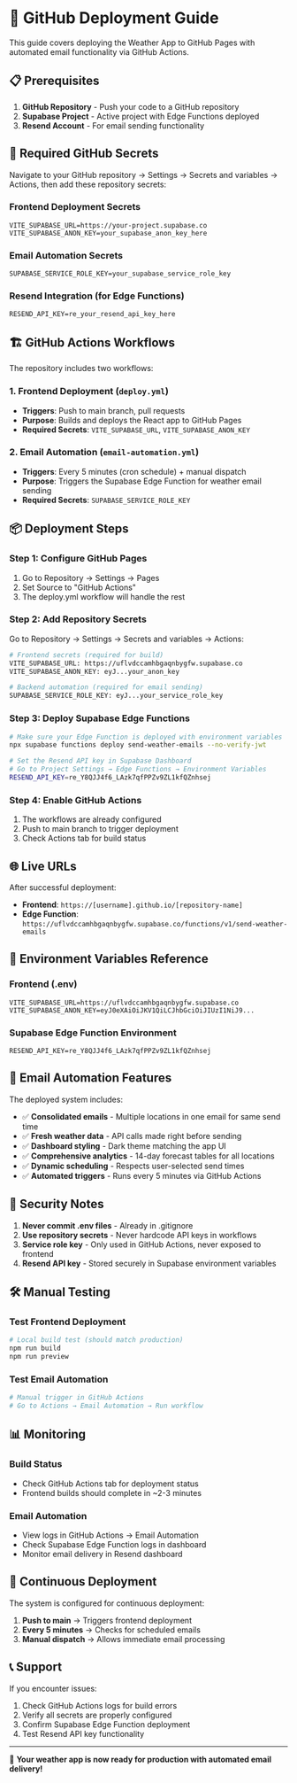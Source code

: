 # 🚀 GitHub Deployment Guide

This guide covers deploying the Weather App to GitHub Pages with automated email functionality via GitHub Actions.

## 📋 Prerequisites

1. **GitHub Repository** - Push your code to a GitHub repository
2. **Supabase Project** - Active project with Edge Functions deployed
3. **Resend Account** - For email sending functionality

## 🔐 Required GitHub Secrets

Navigate to your GitHub repository → Settings → Secrets and variables → Actions, then add these repository secrets:

### Frontend Deployment Secrets
```
VITE_SUPABASE_URL=https://your-project.supabase.co
VITE_SUPABASE_ANON_KEY=your_supabase_anon_key_here
```

### Email Automation Secrets
```
SUPABASE_SERVICE_ROLE_KEY=your_supabase_service_role_key
```

### Resend Integration (for Edge Functions)
```
RESEND_API_KEY=re_your_resend_api_key_here
```

## 🏗️ GitHub Actions Workflows

The repository includes two workflows:

### 1. Frontend Deployment (`deploy.yml`)
- **Triggers**: Push to main branch, pull requests
- **Purpose**: Builds and deploys the React app to GitHub Pages
- **Required Secrets**: `VITE_SUPABASE_URL`, `VITE_SUPABASE_ANON_KEY`

### 2. Email Automation (`email-automation.yml`)
- **Triggers**: Every 5 minutes (cron schedule) + manual dispatch
- **Purpose**: Triggers the Supabase Edge Function for weather email sending
- **Required Secrets**: `SUPABASE_SERVICE_ROLE_KEY`

## 📦 Deployment Steps

### Step 1: Configure GitHub Pages
1. Go to Repository → Settings → Pages
2. Set Source to "GitHub Actions"
3. The deploy.yml workflow will handle the rest

### Step 2: Add Repository Secrets
Go to Repository → Settings → Secrets and variables → Actions:

```bash
# Frontend secrets (required for build)
VITE_SUPABASE_URL: https://uflvdccamhbgaqnbygfw.supabase.co
VITE_SUPABASE_ANON_KEY: eyJ...your_anon_key

# Backend automation (required for email sending)
SUPABASE_SERVICE_ROLE_KEY: eyJ...your_service_role_key
```

### Step 3: Deploy Supabase Edge Functions
```bash
# Make sure your Edge Function is deployed with environment variables
npx supabase functions deploy send-weather-emails --no-verify-jwt

# Set the Resend API key in Supabase Dashboard
# Go to Project Settings → Edge Functions → Environment Variables
RESEND_API_KEY=re_Y8QJJ4f6_LAzk7qfPPZv9ZL1kfQZnhsej
```

### Step 4: Enable GitHub Actions
1. The workflows are already configured
2. Push to main branch to trigger deployment
3. Check Actions tab for build status

## 🌐 Live URLs

After successful deployment:
- **Frontend**: `https://[username].github.io/[repository-name]`
- **Edge Function**: `https://uflvdccamhbgaqnbygfw.supabase.co/functions/v1/send-weather-emails`

## 🔧 Environment Variables Reference

### Frontend (.env)
```env
VITE_SUPABASE_URL=https://uflvdccamhbgaqnbygfw.supabase.co
VITE_SUPABASE_ANON_KEY=eyJ0eXAiOiJKV1QiLCJhbGciOiJIUzI1NiJ9...
```

### Supabase Edge Function Environment
```env
RESEND_API_KEY=re_Y8QJJ4f6_LAzk7qfPPZv9ZL1kfQZnhsej
```

## 📧 Email Automation Features

The deployed system includes:
- ✅ **Consolidated emails** - Multiple locations in one email for same send time
- ✅ **Fresh weather data** - API calls made right before sending
- ✅ **Dashboard styling** - Dark theme matching the app UI
- ✅ **Comprehensive analytics** - 14-day forecast tables for all locations
- ✅ **Dynamic scheduling** - Respects user-selected send times
- ✅ **Automated triggers** - Runs every 5 minutes via GitHub Actions

## 🚨 Security Notes

1. **Never commit .env files** - Already in .gitignore
2. **Use repository secrets** - Never hardcode API keys in workflows
3. **Service role key** - Only used in GitHub Actions, never exposed to frontend
4. **Resend API key** - Stored securely in Supabase environment variables

## 🛠️ Manual Testing

### Test Frontend Deployment
```bash
# Local build test (should match production)
npm run build
npm run preview
```

### Test Email Automation
```bash
# Manual trigger in GitHub Actions
# Go to Actions → Email Automation → Run workflow
```

## 📊 Monitoring

### Build Status
- Check GitHub Actions tab for deployment status
- Frontend builds should complete in ~2-3 minutes

### Email Automation
- View logs in GitHub Actions → Email Automation
- Check Supabase Edge Function logs in dashboard
- Monitor email delivery in Resend dashboard

## 🔄 Continuous Deployment

The system is configured for continuous deployment:
1. **Push to main** → Triggers frontend deployment
2. **Every 5 minutes** → Checks for scheduled emails
3. **Manual dispatch** → Allows immediate email processing

## 📞 Support

If you encounter issues:
1. Check GitHub Actions logs for build errors
2. Verify all secrets are properly configured
3. Confirm Supabase Edge Function deployment
4. Test Resend API key functionality

---

🎉 **Your weather app is now ready for production with automated email delivery!**